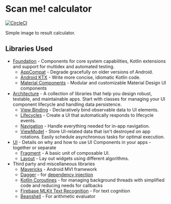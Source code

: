 # Scan me! calculator
[![CircleCI](https://circleci.com/gh/castrokingjames/ScanMeCalculator.svg?style=svg)](https://circleci.com/gh/castrokingjames/ScanMeCalculator)

Simple image to result calculator.

Libraries Used
--------------
* [Foundation][0] - Components for core system capabilities, Kotlin extensions and support for
  multidex and automated testing.
  * [AppCompat][1] - Degrade gracefully on older versions of Android.
  * [Android KTX][2] - Write more concise, idiomatic Kotlin code.
  * [Material Components][3] - Modular and customizable Material Design UI components
* [Architecture][10] - A collection of libraries that help you design robust, testable, and
  maintainable apps. Start with classes for managing your UI component lifecycle and handling data
  persistence.
  * [View Binding][11] - Declaratively bind observable data to UI elements.
  * [Lifecycles][12] - Create a UI that automatically responds to lifecycle events.
  * [Navigation][14] - Handle everything needed for in-app navigation.
  * [ViewModel][17] - Store UI-related data that isn't destroyed on app rotations. Easily schedule
     asynchronous tasks for optimal execution.
* [UI][30] - Details on why and how to use UI Components in your apps - together or separate
  * [Fragment][34] - A basic unit of composable UI.
  * [Layout][35] - Lay out widgets using different algorithms.
* Third party and miscellaneous libraries
  * [Mavericks][99] - Android MVI framework 
  * [Dagger][92] - for [dependency injection][93]
  * [Kotlin Coroutines][91] - for managing background threads with simplified code and reducing needs for callbacks
  * [Firebase MLKit Text Recognition][44] - For text cognition
  * [Beanshell][43] - For arithmetic evaluator

[0]: https://developer.android.com/jetpack/components
[1]: https://developer.android.com/topic/libraries/support-library/packages#v7-appcompat
[2]: https://developer.android.com/kotlin/ktx
[3]: https://github.com/material-components/material-components-android
[10]: https://developer.android.com/jetpack/arch/
[11]: https://developer.android.com/topic/libraries/view-binding
[12]: https://developer.android.com/topic/libraries/architecture/lifecycle
[13]: https://developer.android.com/topic/libraries/architecture/livedata
[14]: https://developer.android.com/topic/libraries/architecture/navigation/
[17]: https://developer.android.com/topic/libraries/architecture/viewmodel
[30]: https://developer.android.com/guide/topics/ui
[34]: https://developer.android.com/guide/components/fragments
[35]: https://developer.android.com/guide/topics/ui/declaring-layout
[91]: https://kotlinlang.org/docs/reference/coroutines-overview.html
[92]: https://developer.android.com/training/dependency-injection/dagger-android
[93]: https://developer.android.com/training/dependency-injection
[99]: https://github.com/airbnb/mavericks
[44]: https://firebase.google.com/docs/ml-kit/recognize-text
[43]: https://beanshell.github.io